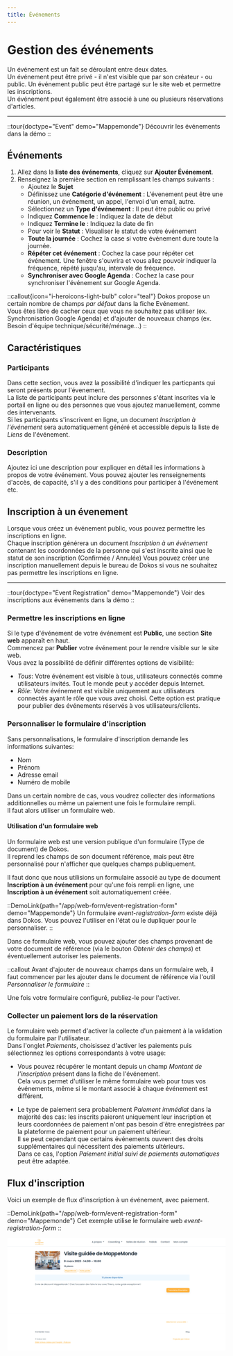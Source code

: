 ```yaml
---
title: Événements
---
```


# Gestion des événements


Un événement est un fait se déroulant entre deux dates.  
Un événement peut être privé - il n'est visible que par son créateur - ou public. Un événement public peut être partagé sur le site web et permettre les inscriptions.  
Un événement peut également être associé à une ou plusieurs réservations d'articles.

---

::tour{doctype="Event" demo="Mappemonde"}
Découvrir les événements dans la démo
::


## Événements

1. Allez dans la **liste des événements**, cliquez sur **Ajouter Événement**.
2. Renseignez la première section en remplissant les champs suivants :
	- Ajoutez le **Sujet**
	- Définissez une **Catégorie d'événement** : L'évenement peut être une réunion, un événement, un appel, l'envoi d'un email, autre.
	- Sélectionnez un **Type d'événement** : Il peut être public ou privé
	- Indiquez **Commence le** : Indiquez la date de début
	- Indiquez **Termine le** : Indiquez la date de fin
	- Pour voir le **Statut** : Visualiser le statut de votre événement
	- **Toute la journée** : Cochez la case si votre événement dure toute la journée.
	- **Répéter cet événement** : Cochez la case pour répéter cet événement. Une fenêtre s'ouvrira et vous allez pouvoir indiquer la fréquence, répété jusqu'au, intervale de fréquence.
	- **Synchroniser avec Google Agenda** : Cochez la case pour synchroniser l'événement sur Google Agenda.

::callout{icon="i-heroicons-light-bulb" color="teal"}
Dokos propose un certain nombre de champs _par défaut_ dans la fiche Evénement.  
Vous êtes libre de cacher ceux que vous ne souhaitez pas utiliser (ex. Synchronisation Google Agenda) et d'ajouter de nouveaux champs (ex. Besoin d'équipe technique/sécurité/ménage...)
::

## Caractéristiques

### Participants

Dans cette section, vous avez la possibilité d'indiquer les particpants qui seront présents pour l'évenement.  
La liste de participants peut inclure des personnes s'étant inscrites via le portail en ligne ou des personnes que vous ajoutez manuellement, comme des intervenants.  
Si les participants s'inscrivent en ligne, un document _Inscription à l'événement_ sera automatiquement généré et accessible depuis la liste de _Liens_ de l'événement.

### Description

Ajoutez ici une description pour expliquer en détail les informations à propos de votre événement. Vous pouvez ajouter les renseignements d'accès, de capacité, s'il y a des conditions pour participer à l'événement etc.  



## Inscription à un évenement

Lorsque vous créez un événement public, vous pouvez permettre les inscriptions en ligne.  
Chaque inscription générera un document _Inscription à un événement_ contenant les coordonnées de la personne qui s'est inscrite ainsi que le statut de son inscription (Confirmée / Annulée)
Vous pouvez créer une inscription manuellement depuis le bureau de Dokos si vous ne souhaitez pas permettre les inscriptions en ligne.

---

::tour{doctype="Event Registration" demo="Mappemonde"}
Voir des inscriptions aux événements dans la démo
::


### Permettre les inscriptions en ligne

Si le type d'événement de votre événement est **Public**, une section **Site web** apparaît en haut.  
Commencez par **Publier** votre événement pour le rendre visible sur le site web.  
Vous avez la possibilité de définir différentes options de visibilité:

- _Tous_: Votre événement est visible à tous, utilisateurs connectés comme utilisateurs invités. Tout le monde peut y accéder depuis Internet.
- _Rôle_: Votre événement est visibile uniquement aux utilisateurs connectés ayant le rôle que vous avez choisi. Cette option est pratique pour publier des événements réservés à vos utilisateurs/clients.


### Personnaliser le formulaire d'inscription

Sans personnalisations, le formulaire d'inscription demande les informations suivantes:
- Nom
- Prénom
- Adresse email
- Numéro de mobile


Dans un certain nombre de cas, vous voudrez collecter des informations additionnelles ou même un paiement une fois le formulaire rempli.  
Il faut alors utiliser un formulaire web.

#### Utilisation d'un formulaire web

Un formulaire web est une version publique d'un formulaire (Type de document) de Dokos.  
Il reprend les champs de son document référence, mais peut être personnalisé pour n'afficher que quelques champs publiquement.  

Il faut donc que nous utilisions un formulaire associé au type de document **Inscription à un événement** pour qu'une fois rempli en ligne, une **Inscription à un événement** soit automatiquement créée.

::DemoLink{path="/app/web-form/event-registration-form" demo="Mappemonde"}
Un formulaire _event-registration-form_ existe déjà dans Dokos. Vous pouvez l'utiliser en l'état ou le dupliquer pour le personnaliser.
::

Dans ce formulaire web, vous pouvez ajouter des champs provenant de votre document de référence (via le bouton _Obtenir des champs_) et éventuellement autoriser les paiements.  

::callout
Avant d'ajouter de nouveaux champs dans un formulaire web, il faut commencer par les ajouter dans le document de référence via l'outil _Personnaliser le formulaire_
::

Une fois votre formulaire configuré, publiez-le pour l'activer.

### Collecter un paiement lors de la réservation

Le formulaire web permet d'activer la collecte d'un paiement à la validation du formulaire par l'utilisateur.  
Dans l'onglet _Paiements_, choisissez d'activer les paiements puis sélectionnez les options correspondants à votre usage:

- Vous pouvez récupérer le montant depuis un champ *Montant de l'inscription* présent dans la fiche de l'événement.  
Cela vous permet d'utiliser le même formulaire web pour tous vos événements, même si le montant associé à chaque événement est différent.

- Le type de paiement sera probablement _Paiement immédiat_ dans la majorité des cas: les inscrits paieront uniquement leur inscription et leurs coordonnées de paiement n'ont pas besoin d'être enregistrées par la plateforme de paiement pour un paiement ultérieur.  
Il se peut cependant que certains événements ouvrent des droits supplémentaires qui nécessitent des paiements ultérieurs.  
Dans ce cas, l'option _Paiement initial suivi de paiements automatiques_ peut être adaptée.


## Flux d'inscription

Voici un exemple de flux d'inscription à un événement, avec paiement.  

::DemoLink{path="/app/web-form/event-registration-form" demo="Mappemonde"}
Cet exemple utilise le formulaire web _event-registration-form_
::

![Flux d'inscription](/content/lieu/event/event_registration.gif)